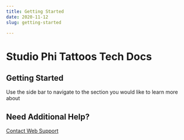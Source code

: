 ```yaml
---
title: Getting Started
date: 2020-11-12
slug: getting-started

---
```

# Studio Phi Tattoos Tech Docs

## Getting Started

Use the side bar to navigate to the section you would like to learn more about

## Need Additional Help?

[Contact Web Support](https://portal.chrisconnelly.ca "chrisconnellydotdev")